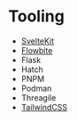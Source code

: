 # Tooling

- [SvelteKit](https://flowbite.com/docs/getting-started/svelte/)
- [Flowbite](https://flowbite.com/docs/getting-started/svelte/)
- Flask
- Hatch
- PNPM
- Podman
- Threagile
- [TailwindCSS](https://flowbite.com/docs/getting-started/svelte/)

